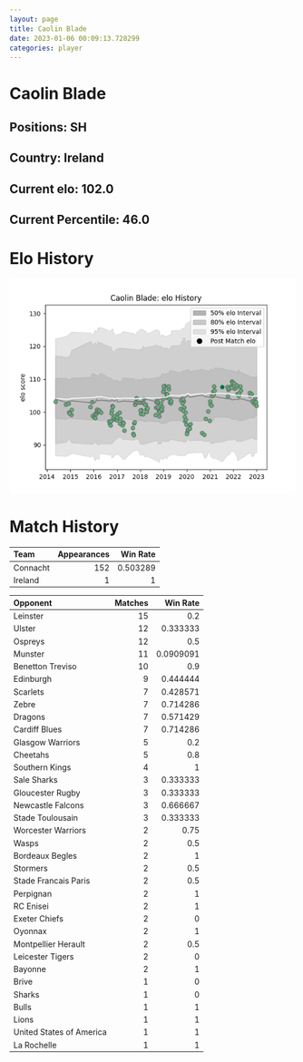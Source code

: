 ```yaml
---  
layout: page  
title: Caolin Blade  
date: 2023-01-06 00:09:13.728299  
categories: player  
---
```

# Caolin Blade

## Positions: SH

## Country: Ireland

## Current elo: 102.0

## Current Percentile: 46.0

# Elo History


![elo history](history_CaolinBlade.png)
# Match History


| Team     |   Appearances |   Win Rate |
|:---------|--------------:|-----------:|
| Connacht |           152 |   0.503289 |
| Ireland  |             1 |   1        |

| Opponent                 |   Matches |   Win Rate |
|:-------------------------|----------:|-----------:|
| Leinster                 |        15 |  0.2       |
| Ulster                   |        12 |  0.333333  |
| Ospreys                  |        12 |  0.5       |
| Munster                  |        11 |  0.0909091 |
| Benetton Treviso         |        10 |  0.9       |
| Edinburgh                |         9 |  0.444444  |
| Scarlets                 |         7 |  0.428571  |
| Zebre                    |         7 |  0.714286  |
| Dragons                  |         7 |  0.571429  |
| Cardiff Blues            |         7 |  0.714286  |
| Glasgow Warriors         |         5 |  0.2       |
| Cheetahs                 |         5 |  0.8       |
| Southern Kings           |         4 |  1         |
| Sale Sharks              |         3 |  0.333333  |
| Gloucester Rugby         |         3 |  0.333333  |
| Newcastle Falcons        |         3 |  0.666667  |
| Stade Toulousain         |         3 |  0.333333  |
| Worcester Warriors       |         2 |  0.75      |
| Wasps                    |         2 |  0.5       |
| Bordeaux Begles          |         2 |  1         |
| Stormers                 |         2 |  0.5       |
| Stade Francais Paris     |         2 |  0.5       |
| Perpignan                |         2 |  1         |
| RC Enisei                |         2 |  1         |
| Exeter Chiefs            |         2 |  0         |
| Oyonnax                  |         2 |  1         |
| Montpellier Herault      |         2 |  0.5       |
| Leicester Tigers         |         2 |  0         |
| Bayonne                  |         2 |  1         |
| Brive                    |         1 |  0         |
| Sharks                   |         1 |  0         |
| Bulls                    |         1 |  1         |
| Lions                    |         1 |  1         |
| United States of America |         1 |  1         |
| La Rochelle              |         1 |  1         |